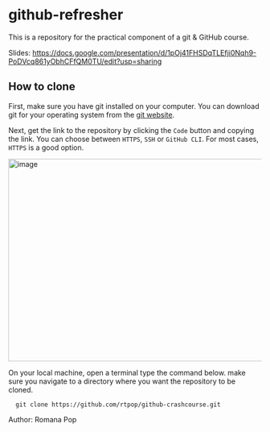 # github-refresher
This is a repository for the practical component of a git & GitHub course. 

Slides:
https://docs.google.com/presentation/d/1pOj41FHSDqTLEfji0Nqh9-PoDVcq861yObhCFfQM0TU/edit?usp=sharing

## How to clone
First, make sure you have git installed on your computer. You can download git for your operating system from the [git website](https://git-scm.com/downloads).

Next, get the link to the repository by clicking the ```Code``` button and copying the link. You can choose between ```HTTPS```, ```SSH``` or ```GitHub CLI```. For most cases, ```HTTPS``` is a good option.

<img width="511" height="402" alt="image" src="https://github.com/user-attachments/assets/d1909c78-7871-4df7-b564-ab5d16a6a487" />



On your local machine, open a terminal type the command below. make sure you navigate to a directory where you want the repository to be cloned.

```function test()
  git clone https://github.com/rtpop/github-crashcourse.git
```


Author:
Romana Pop

